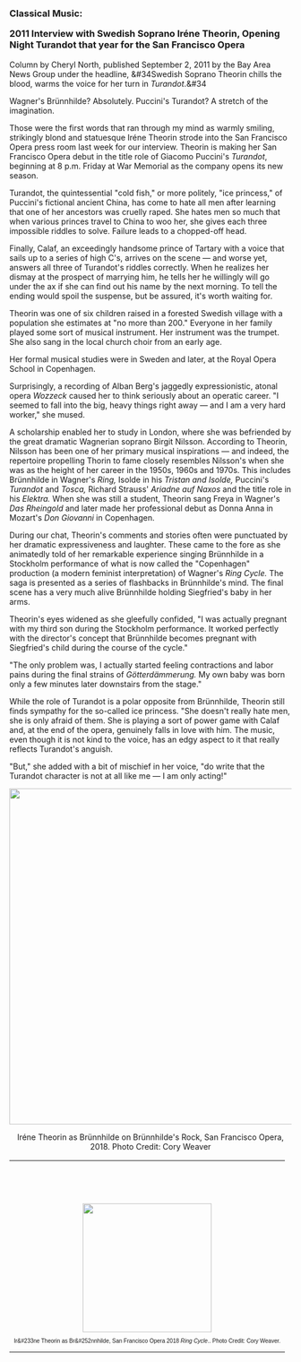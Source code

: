 <!-- MAIN TABLE -->
<tr class="table_main" >
<td class="td_center" valign="top">





<!-- ARTICLE TITLE -->

<h3><b>Classical Music:<br /><p></p> 2011 Interview with Swedish Soprano Ir&#233ne Theorin, Opening Night   Turandot that year for the San Francisco Opera</b></h3> 

<p></p>

<!-- NEWSPAPER TITLE AND DATE -->
Column by Cheryl North, published September 2, 2011 by the Bay Area News Group under the headline, &#34Swedish Soprano Theorin chills the blood, warms the voice for her turn in <i>Turandot</i>.&#34<p></p>

<p></p>
<! insert text here> 
Wagner&#39s Br&#252nnhilde? Absolutely. Puccini&#39s Turandot? A stretch of the imagination.
</p><p></p>
Those were the first words that ran through my mind as warmly smiling, strikingly blond and statuesque Ir&#233ne Theorin strode into the San Francisco Opera press room last week for our interview. Theorin is making her San Francisco Opera debut in the title role of Giacomo Puccini&#39s <i>Turandot</i>, beginning at 8 p.m. Friday at War Memorial as the company opens its new season.
</p><p></p>
Turandot, the quintessential &#34cold fish,&#34 or more politely, &#34ice princess,&#34 of Puccini&#39s fictional ancient China, has come to hate all men after learning that one of her ancestors was cruelly raped. She hates men so much that when various princes travel to China to woo her, she gives each three impossible riddles to solve. Failure leads to a chopped-off head.
</p><p></p>
Finally, Calaf, an exceedingly handsome prince of Tartary with a voice that sails up to a series of high C&#39s, arrives on the scene &#8212 and worse yet, answers all three of Turandot&#39s riddles correctly. When he realizes her dismay at the prospect of marrying him, he tells her he willingly will go under the ax if she can find out his name by the next morning. To tell the ending would spoil the suspense, but be assured, it&#39s worth waiting for.
</p><p></p>
Theorin was one of six children raised in a forested Swedish village with a population she estimates at &#34no more than 200.&#34 Everyone in her family played some sort of musical instrument. Her instrument was the trumpet. She also sang in the local church choir from an early age.
</p><p></p>
Her formal musical studies were in Sweden and later, at the Royal Opera School in Copenhagen.
</p><p></p>
Surprisingly, a recording of Alban Berg&#39s jaggedly expressionistic, atonal opera <i>Wozzeck</i> caused her to think seriously about an operatic career. &#34I seemed to fall into the big, heavy things right away &#8212 and I am a very hard worker,&#34 she mused.
</p><p></p>
A scholarship enabled her to study in London, where she was befriended by the great dramatic Wagnerian soprano Birgit Nilsson. According to Theorin, Nilsson has been one of her primary musical inspirations &#8212 and indeed, the repertoire propelling Thorin to fame closely resembles Nilsson&#39s when she was as the height of her career in the 1950s, 1960s and 1970s. This includes Br&#252nnhilde in Wagner&#39s <i>Ring,</i> Isolde in his <i>Tristan and Isolde,</i> Puccini&#39s <i>Turandot</i> and <i>Tosca,</i> Richard Strauss&#39 <i>Ariadne auf Naxos</i> and the title role in his <i>Elektra.</i> When she was still a student, Theorin sang Freya in Wagner&#39s <i>Das Rheingold</i> and later made her professional debut as Donna Anna in Mozart&#39s <i>Don Giovanni</i> in Copenhagen.
</p><p></p>
During our chat, Theorin&#39s comments and stories often were punctuated by her dramatic expressiveness and laughter. These came to the fore as she animatedly told of her remarkable experience singing Br&#252nnhilde in a Stockholm performance of what is now called the &#34Copenhagen&#34 production (a modern feminist interpretation) of Wagner&#39s <i>Ring Cycle.</i> The saga is presented as a series of flashbacks in Br&#252nnhilde&#39s mind. The final scene has a very much alive Br&#252nnhilde holding Siegfried&#39s baby in her arms.
</p><p></p>
Theorin&#39s eyes widened as she gleefully confided, &#34I was actually pregnant with my third son during the Stockholm performance. It worked perfectly with the director&#39s concept that Br&#252nnhilde becomes pregnant with Siegfried&#39s child during the course of the cycle.&#34
</p><p></p>
&#34The only problem was, I actually started feeling contractions and labor pains during the final strains of <i>G&#246tterd&#228mmerung.</i> My own baby was born only a few minutes later downstairs from the stage.&#34
</p><p></p>
While the role of Turandot is a polar opposite from Br&#252nnhilde, Theorin still finds sympathy for the so-called ice princess. &#34She doesn&#39t really hate men, she is only afraid of them. She is playing a sort of power game with Calaf and, at the end of the opera, genuinely falls in love with him. The music, even though it is not kind to the voice, has an edgy aspect to it that really reflects Turandot&#39s anguish.
</p><p></p>
&#34But,&#34 she added with a bit of mischief in her voice, &#34do write that the Turandot character is not at all like me &#8212 I am only acting!&#34
</p><p align="center"></p>
<img src="images/theorin-lg.jpg" width="600" /><p></p><center>
Ir&#233ne Theorin as Br&#252nnhilde on Br&#252nnhilde's Rock, San Francisco Opera, 2018. Photo Credit: Cory Weaver<p></p>
<! begin insert>  
<!-- LEFT TO RIGHT CELL CHANGE -->
</td><td class="td_right">


<table cellpadding="0" cellspacing="0" border="0" width="220">
<tr>
<td><font style="font-family: verdana, helvetica, sans-serif; font-size: 10px;">
<center>

<br /><br /><br /><br /><p></p><p></p><p></p><p></p>

<img src="images/theorin-sm.jpg" width="230" vspace="10" hspace="10" /><br />
Ir&#233ne Theorin as Br&#252nnhilde, San Francisco Opera 2018 <i>Ring Cycle</i>.. Photo Credit: Cory Weaver. 
<br /><p></p>
</td></tr></table>

</td></tr></table>



<p align="center"></p>

<!------------------- DM BANNER --------------------------------
<table width="150" cellspacing="0" cellpadding="0" border="0">
<tr>
<td bgcolor="cccccc" align="center">
<a href="http://www.dunningmarketing.com" target="new">
<img src="http://www.dunningmarketing.com/images/banner_dunning_marketing.gif" height="28" width="150" border="0"></a></td>
</tr>
<tr>
<td bgcolor="cccccc" align="center">
<font style="
font-family: trebuchet, verdana, arial, sans-serif;
font-size: 11px;
font-weight: regular;
color: #000000;
line-height: 1.4em">
High Performance websites by  <br />
<a href="http://www.dunningmarketing.com" target="new">Dunning Marketing</a><br /><br /></td>
</tr>
</table> -->

</td></tr></table> 
</td></tr></table>

<br /><br />


<img src="images/btn_articles_on.gif" height="1" width="1" />
<img src="images/btn_casestudies_on.gif" height="1" width="1" />
<img src="images/btn_cheryl_on.gif" height="1" width="1" />
<img src="images/btn_cheryl_p_on.gif" height="1" width="1" />
<img src="images/btn_clients_on.gif" height="1" width="1" />
<img src="images/btn_contact_on.gif" height="1" width="1" />
<img src="images/btn_history_on.gif" height="1" width="1" />
<img src="images/btn_home_on.gif" height="1" width="1" />
<img src="images/btn_interviews_on.gif" height="1" width="1" />
<img src="images/btn_resume_on.gif" height="1" width="1" />
<img src="images/btn_reviews_on.gif" height="1" width="1" />
<img src="images/btn_services_on.gif" height="1" width="1" />
<img src="images/btn_warner_on.gif" height="1" width="1" />
<img src="images/btn_warner_p_on.gif" height="1" width="1" />

<!-- EXTERNAL LINKS -->
<div style="position: absolute; top: -20px; left: -20px;">
<a href="http://www.dunningmarketing.com">.</a>
<a href="http://www.witnessamerica.com">.</a>
<a href="http://www.witnessamerica.com/camcorders">.</a>
<a href="http://www.ksql.com">.</a>
<a href="http://www.ascendaviation.com">.</a>
<a href="http://www.echovalleysupply.com">.</a>
<a href="http://www.northworks.net">.</a>
<a href="http://www.attainia.com">.</a>
<a href="http://www.briandunning.com">.</a>
</div>
<!-- END EXTERNAL LINKS -->

</body>
</html>
